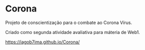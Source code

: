 # Corona
Projeto de conscientização para o combate ao Corona Vírus.

Criado como segunda atividade avaliativa para máteria de Web1.

https://iagob7ima.github.io/Corona/
